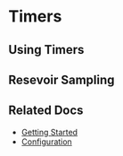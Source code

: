 # Timers


## Using Timers


## Resevoir Sampling


## Related Docs

- [Getting Started](../intro.md#measuring-application-metrics)
- [Configuration](../fundamentals/configuration.md)